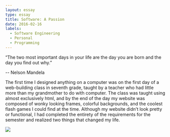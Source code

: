 ```yaml
---
layout: essay
type: essay
title: Software: A Passion
date: 2016-02-16
labels:
  - Software Engineering
  - Personal
  - Programming
---
```



“The two most important days in your life are the day you are born and the day you find out why.” </blockquote><footer> -- Nelson Mandela </footer>

The first time I designed anything on a computer was on the first day of a web-building class in seventh grade, taught by a teacher who had little more than my grandmother to do with computer. The class was taught using almost exclusively html, and by the end of the day my website was composed of wonky looking frames, colorful backgrounds, and the coolest flash games I could find at the time. Although my website didn’t look pretty or functional, I had completed the entirety of the requirements for the semester and realized two things that changed my life. 


<img class="ui tiny right spaced image" src="../images/degree_difficulty.jpg">
